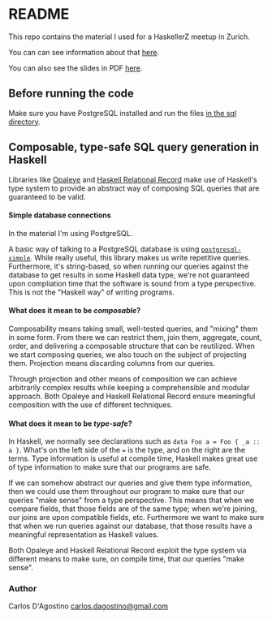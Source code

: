README
======

This repo contains the material I used for a HaskellerZ meetup in Zurich.

You can can see information about that [here](https://www.meetup.com/HaskellerZ/events/230150627/).

You can also see the slides in PDF [here](slides/slides.pdf).

## Before running the code

Make sure you have PostgreSQL installed and run the files [in the sql directory](slides/code/sql/).

## Composable, type-safe SQL query generation in Haskell

Libraries like [Opaleye](https://github.com/tomjaguarpaw/haskell-opaleye/) and [Haskell Relational Record](https://github.com/khibino/haskell-relational-record) make use of Haskell's type system to provide an abstract way of composing SQL queries that are guaranteed to be valid.

#### Simple database connections

In the material I'm using PostgreSQL.

A basic way of talking to a PostgreSQL database is using [`postgresql-simple`](https://hackage.haskell.org/package/postgresql-simple). While really useful, this library makes us write repetitive queries. Furthermore, it's string-based, so when running our queries against the database to get results in some Haskell data type, we're not guaranteed upon compliation time that the software is sound from a type perspective. This is not the "Haskell way" of writing programs.

#### What does it mean to be _composable_?

Composability means taking small, well-tested queries, and "mixing" them in some form. From there we can restrict them, join them, aggregate, count, order, and delivering a composable structure that can be reutilized. When we start composing queries, we also touch on the subject of projecting them. Projection means discarding columns from our queries.

Through projection and other means of composition we can achieve arbitrarily complex results while keeping a comprehensible and modular approach. Both Opaleye and Haskell Relational Record ensure meaningful composition with the use of different techniques.

#### What does it mean to be _type-safe_?

In Haskell, we normally see declarations such as `data Foo a = Foo { _a :: a }`. What's on the left side of the `=` is the type, and on the right are the terms. Type information is useful at compile time, Haskell makes great use of type information to make sure that our programs are safe.

If we can somehow abstract our queries and give them type information, then we could use them throughout our program to make sure that our queries "make sense" from a type perspective. This means that when we compare fields, that those fields are of the same type; when we're joining, our joins are upon compatible fields, etc. Furthermore we want to make sure that when we run queries against our database, that those results have a meaningful representation as Haskell values.

Both Opaleye and Haskell Relational Record exploit the type system via different means to make sure, on compile time, that our queries "make sense".

### Author

Carlos D'Agostino <carlos.dagostino@gmail.com>
